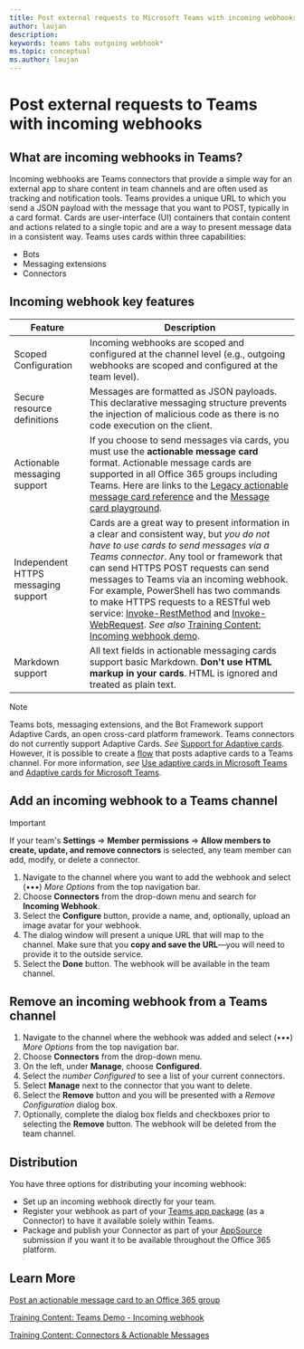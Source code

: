```yaml
---
title: Post external requests to Microsoft Teams with incoming webhooks
author: laujan
description: 
keywords: teams tabs outgoing webhook*
ms.topic: conceptual
ms.author: laujan
---
```

# Post external requests to Teams with incoming webhooks

## What are incoming webhooks in Teams?

Incoming webhooks are Teams connectors that provide a simple way for an external app to share content in team channels and are often used as tracking and notification tools. Teams provides a unique URL to which you send a JSON payload with the message that you want to POST, typically in a card format. Cards are user-interface (UI) containers that contain content and actions related to a single topic and are a way to present message data in a consistent way. Teams uses cards within three capabilities:

* Bots
* Messaging extensions
* Connectors

## Incoming webhook key features

| Feature | Description |
| ------- | ----------- |
|Scoped Configuration|Incoming webhooks are scoped and configured at the channel level (e.g., outgoing webhooks are scoped and configured at the team level).|
|Secure resource definitions|Messages are formatted as JSON payloads. This declarative messaging structure prevents the injection of malicious code as there is no code execution on the client.|
|Actionable messaging support|If you choose to send messages via cards, you must use the **actionable message card** format. Actionable message cards are supported in all Office 365 groups including Teams. Here are links to the [Legacy actionable message card reference](~/outlook/actionable-messages/message-card-reference) and the [Message card playground](https://messagecardplayground.azurewebsites.net).|
|Independent HTTPS messaging support| Cards are a great way to present information in a clear and consistent way, but *you do not have to use cards to send messages via a Teams connector*. Any tool or framework that can send HTTPS POST requests can send messages to Teams via an incoming webhook. For example, PowerShell has two commands to make HTTPS requests to a RESTful web service: [Invoke-RestMethod](~/powershell/module/microsoft.powershell.utility/invoke-restmethod.md?view=powershell-6#description) and [Invoke-WebRequest](~/powershell/module/microsoft.powershell.utility/invoke-webrequest.md?view=powershell-6#description). *See also* [Training Content: Incoming webhook demo](https://github.com/OfficeDev/TrainingContent/tree/master/Teams/05%20Microsoft%20Teams%20apps%20-%20Advanced%20Techniques/Demos/03-incoming-webhook#create-a-simple-connector-card-message-to-the-webhook).|
|Markdown support|All text fields in actionable messaging cards support basic Markdown. **Don't use HTML markup in your cards**. HTML is ignored and treated as plain text.|

> [!Note]  
> Teams bots, messaging extensions, and the Bot Framework support Adaptive Cards, an open cross-card platform framework. Teams connectors do not currently support Adaptive Cards. *See* [Support for Adaptive cards](~/microsoftteams/platform/concepts/cards/cards-reference.md#support-for-adaptive-cards). However, it is possible to create a [flow](https://flow.microsoft.com/en-us/blog/microsoft-flow-in-microsoft-teams/) that posts adaptive cards to a Teams channel. For more information, *see* [Use adaptive cards in Microsoft Teams](~/flow/create-adaptive-cards-teams) and [Adaptive cards for Microsoft Teams](https://flow.microsoft.com/en-us/blog/adaptive-cards-for-microsoft-teams-microsoft-flow-us-government-now-available/).

## Add an incoming webhook to a Teams channel

> [!Important]  
> If your team's **Settings** => **Member permissions** => **Allow members to create, update, and remove connectors** is selected, any team member can add, modify, or delete a connector.

1. Navigate to the channel where you want to add the webhook and select (&#8226;&#8226;&#8226;) *More Options* from the top navigation bar.
1. Choose **Connectors** from the drop-down menu and search for **Incoming Webhook**.
1. Select the **Configure** button, provide a name, and, optionally, upload an image avatar for your webhook.
1. The dialog window will present a unique URL that will map to the channel. Make sure that you **copy and save the URL**—you will need to provide it to the outside service.
1. Select the **Done** button. The webhook will be available in the team channel.

## Remove an incoming webhook from a Teams channel

1. Navigate to the channel where the webhook was added and select (&#8226;&#8226;&#8226;) *More Options* from the top navigation bar.
1. Choose **Connectors** from the drop-down menu.
1. On the left, under **Manage**, choose **Configured**.
1. Select the *number Configured* to see a list of your current connectors.
1. Select **Manage** next to the connector that you want to delete.
1. Select the **Remove** button and you will be presented with a *Remove Configuration* dialog box.
1. Optionally, complete the dialog box fields and checkboxes prior to selecting the **Remove** button. The webhook will be deleted from the team channel.

## Distribution

You have three options for distributing your incoming webhook:

* Set up an incoming webhook directly for your team.
* Register your webhook as part of your [Teams app package](~/microsoftteams/tenant-apps-catalog-teams.md) (as a Connector) to have it available solely within Teams.
* Package and publish your Connector as part of your [AppSource](~/dynamics365/customer-engagement/developer/publish-app-appsource.md) submission if you want it to be available throughout the Office 365 platform.

## Learn More

[Post an actionable message card to an Office 365 group](~/outlook/actionable-messages/send-via-connectors.md)

[Training Content: Teams Demo - Incoming webhook](https://github.com/OfficeDev/TrainingContent/tree/master/Teams/05%20Microsoft%20Teams%20apps%20-%20Advanced%20Techniques/Demos/03-incoming-webhook)

[Training Content: Connectors & Actionable Messages](https://github.com/OfficeDev/TrainingContent/tree/master/ConnectorActionableMsgs/02%20Cards%20and%20Actions)
